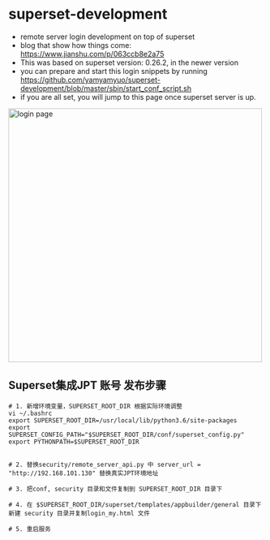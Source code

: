 # superset-development
- remote server login development on top of superset
- blog that show how things come: https://www.jianshu.com/p/063ccb8e2a75
- This was based on superset version: 0.26.2, in the newer version
- you can prepare and start this login snippets by running https://github.com/yamyamyuo/superset-development/blob/master/sbin/start_conf_script.sh
- if you are all set, you will jump to this page once superset server is up.

<img
  src="https://github.com/yamyamyuo/superset-development/blob/master/Screen%20Shot%202018-10-25%20at%202.01.49%20PM.png"
  alt="login page"
  width="500"
/>



## Superset集成JPT 账号 发布步骤
```
# 1. 新增环境变量，SUPERSET_ROOT_DIR 根据实际环境调整
vi ~/.bashrc 
export SUPERSET_ROOT_DIR=/usr/local/lib/python3.6/site-packages
export SUPERSET_CONFIG_PATH="$SUPERSET_ROOT_DIR/conf/superset_config.py"
export PYTHONPATH=$SUPERSET_ROOT_DIR


# 2. 替换security/remote_server_api.py 中 server_url = "http://192.168.101.130" 替换真实JPT环境地址

# 3. 把conf, security 目录和文件复制到 SUPERSET_ROOT_DIR 目录下

# 4. 在 $SUPERSET_ROOT_DIR/superset/templates/appbuilder/general 目录下新建 security 目录并复制login_my.html 文件

# 5. 重启服务

```